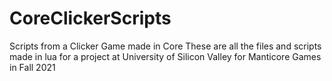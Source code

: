 # CoreClickerScripts
Scripts from a Clicker Game made in Core
These are all the files and scripts made in lua for a project at University of Silicon Valley for Manticore Games in Fall 2021
